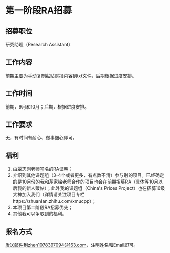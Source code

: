 # 第一阶段RA招募
## 招募职位
研究助理（Research Assistant）

## 工作内容
前期主要为手动复制黏贴财报内容到txt文件，后期根据进度安排。

## 工作时间
前期，9月和10月；后期，根据进度安排。

## 工作要求
无，有时间有耐心、做事细心即可。

## 福利
1. 由覃志刚老师签名的RA证明；
2. 介绍到其他课题组（3-4个或者更多，有点数不清）参与别的项目。已经确定的是10月份的我和茅家铭老师合作的项目也会在前期招募RA（具体等10月以后我的新人贩帖）；此外我的课题组（China's Prices Project）也在招募16级大神加入我们（详情请关注项目专栏https://zhuanlan.zhihu.com/xmucpp）；
3. 本项目第二阶段RA招募优先；
4. 其他我可以争取到的福利。

## 报名方式
发送邮件到zhen1078397094@163.com，注明姓名和Email即可。
